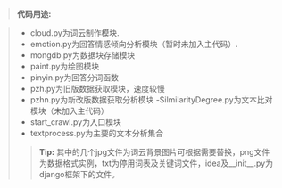 > **代码用途:**

> - cloud.py为词云制作模块.
> - emotion.py为回答情感倾向分析模块（暂时未加入主代码）.
> - mongdb.py为数据块存储模块
> - paint.py为绘图模块
> - pinyin.py为回答分词函数
> - pzh.py为旧版数据获取模块，速度较慢
> - pzhn.py为新改版数据获取分析模块
> -SilmilarityDegree.py为文本比对模块（未加入主代码）
> - start_crawl.py为入口模块
> - textprocess.py为主要的文本分析集合
>> **Tip:** 其中的几个jpg文件为词云背景图片可根据需要替换，png文件为数据格式实例，txt为停用词表及关键词文件，idea及__init__.py为django框架下的文件。
